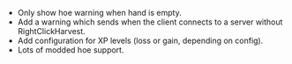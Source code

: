 - Only show hoe warning when hand is empty.
- Add a warning which sends when the client connects to a server without RightClickHarvest.
- Add configuration for XP levels (loss or gain, depending on config).
- Lots of modded hoe support.
